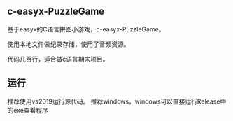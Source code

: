 ## c-easyx-PuzzleGame

基于easyx的C语言拼图小游戏，c-easyx-PuzzleGame。

使用本地文件做纪录存储，使用了音频资源。

代码几百行，适合做c语言期末项目。

## 运行

推荐使用vs2019运行源代码。
推荐windows，windows可以直接运行Release中的exe查看程序